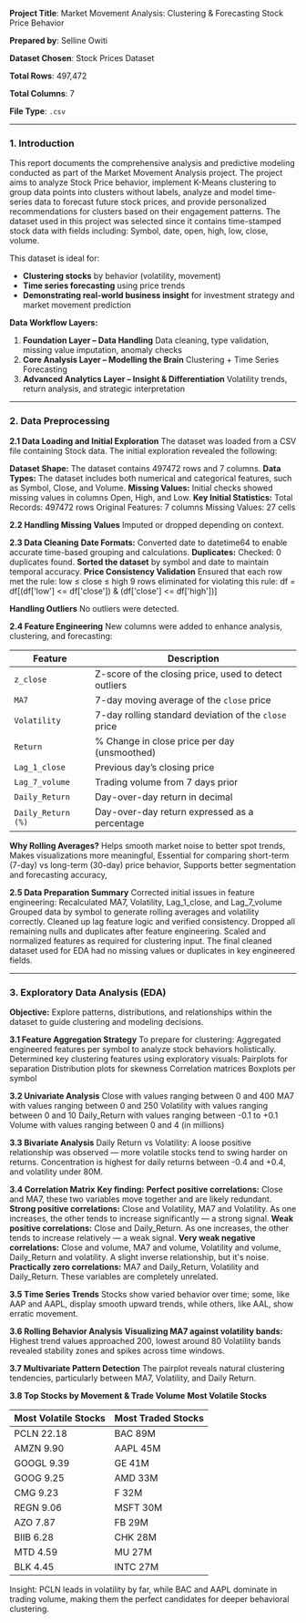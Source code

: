 **Project Title**: Market Movement Analysis: Clustering & Forecasting Stock Price Behavior

**Prepared by**: Selline Owiti

**Dataset Chosen**: Stock Prices Dataset

**Total Rows**: 497,472

**Total Columns**: 7

**File Type**: `.csv`

---

### 1. Introduction 

This report documents the comprehensive analysis and predictive modeling conducted as part of the Market Movement Analysis project. The project aims to analyze Stock Price behavior, implement K-Means clustering to group data points into clusters without labels, analyze and model time-series data to forecast future stock prices, and provide personalized recommendations for clusters based on their engagement patterns. The dataset used in this project was selected since it contains time-stamped stock data with fields including:
 Symbol, date, open, high, low, close, volume.

This dataset is ideal for:

- **Clustering stocks** by behavior (volatility, movement)
- **Time series forecasting** using price trends
- **Demonstrating real-world business insight** for investment strategy and market movement prediction

**Data Workflow Layers:**

1. **Foundation Layer – Data Handling**
 Data cleaning, type validation, missing value imputation, anomaly checks
2. **Core Analysis Layer – Modelling the Brain**
 Clustering + Time Series Forecasting
3. **Advanced Analytics Layer – Insight & Differentiation**
 Volatility trends, return analysis, and strategic interpretation

---

### 2. Data Preprocessing

**2.1 Data Loading and Initial Exploration**
The dataset was loaded from a CSV file containing Stock data. The initial exploration revealed the following:

**Dataset Shape:** The dataset contains 497472 rows and 7 columns.
**Data Types:** The dataset includes both numerical and categorical features, such as Symbol, Close, and Volume.
**Missing Values:** Initial checks showed missing values in columns Open, High, and Low.
**Key Initial Statistics:**
Total Records: 497472 rows
Original Features: 7 columns 
Missing Values: 27 cells

**2.2 Handling Missing Values**
Imputed or dropped depending on context.

**2.3 Data Cleaning**
**Date Formats:** Converted date to datetime64 to enable accurate time-based grouping and calculations.
**Duplicates:** Checked: 0 duplicates found.
**Sorted the dataset** by symbol and date to maintain temporal accuracy.
**Price Consistency Validation**
Ensured that each row met the rule:
 low ≤ close ≤ high
9 rows eliminated for violating this rule:
df = df[(df['low'] <= df['close']) & (df['close'] <= df['high'])]

**Handling Outliers** No outliers were detected.

**2.4 Feature Engineering**
New columns were added to enhance analysis, clustering, and forecasting:

| Feature            | Description                                           |
| ------------------ | ----------------------------------------------------- |
| `z_close`          | Z-score of the closing price, used to detect outliers |
| `MA7`              | 7-day moving average of the `close` price             |
| `Volatility`       | 7-day rolling standard deviation of the `close` price |
| `Return`           | % Change in close price per day (unsmoothed)          |
| `Lag_1_close`      | Previous day’s closing price                          |
| `Lag_7_volume`     | Trading volume from 7 days prior                      |
| `Daily_Return`     | Day-over-day return in decimal                        |
| `Daily_Return (%)` | Day-over-day return expressed as a percentage         |

**Why Rolling Averages?**
Helps smooth market noise to better spot trends,
Makes visualizations more meaningful,
Essential for comparing short-term (7-day) vs long-term (30-day) price behavior,
Supports better segmentation and forecasting accuracy,

**2.5 Data Preparation Summary**
Corrected initial issues in feature engineering:
Recalculated MA7, Volatility, Lag_1_close, and Lag_7_volume
Grouped data by symbol to generate rolling averages and volatility correctly.
Cleaned up lag feature logic and verified consistency.
Dropped all remaining nulls and duplicates after feature engineering.
Scaled and normalized features as required for clustering input.
The final cleaned dataset used for EDA had no missing values or duplicates in key engineered fields.

---

### 3. Exploratory Data Analysis (EDA)
**Objective:** Explore patterns, distributions, and relationships within the dataset to guide clustering and modeling decisions.

**3.1 Feature Aggregation Strategy**
To prepare for clustering:
Aggregated engineered features per symbol to analyze stock behaviors holistically.
Determined key clustering features using exploratory visuals:
Pairplots for separation
Distribution plots for skewness
Correlation matrices
Boxplots per symbol

**3.2 Univariate Analysis**
Close with values ranging between 0 and 400
MA7 with values ranging between 0 and 250
Volatility with values ranging between 0 and 10
Daily_Return with values ranging between -0.1 to +0.1
Volume with values ranging between 0 and 4 (in millions)

**3.3 Bivariate Analysis**
Daily Return vs Volatility:
 A loose positive relationship was observed — more volatile stocks tend to swing harder on returns. Concentration is highest for daily returns between -0.4 and +0.4, and volatility under 80M.

**3.4 Correlation Matrix**
**Key finding:**
**Perfect positive correlations:** Close and MA7, these two variables move together and are likely redundant.
**Strong positive correlations:** Close and Volatility, MA7 and Volatility. As one increases, the other tends
to increase significantly — a strong signal.
**Weak positive correlations:** Close and Daily_Return. As one increases, the other tends to increase relatively — a weak signal.
**Very weak negative correlations:** Close and volume, MA7 and volume, Volatility and volume, Daily_Return and volatility. A slight inverse relationship, but it's noise.
**Practically zero correlations:** MA7 and Daily_Return, Volatility and Daily_Return. These variables are completely unrelated.

**3.5 Time Series Trends**
Stocks show varied behavior over time; some, like AAP and AAPL, display smooth upward trends, while others, like AAL, show erratic movement.

**3.6 Rolling Behavior Analysis**
**Visualizing MA7 against volatility bands:**
Highest trend values approached 200, lowest around 80
Volatility bands revealed stability zones and spikes across time windows.

**3.7 Multivariate Pattern Detection**
The pairplot reveals natural clustering tendencies, particularly between MA7, Volatility, and Daily Return.

**3.8 Top Stocks by Movement & Trade Volume**
**Most Volatile Stocks**


|   Most Volatile Stocks   | Most Traded Stocks     |
| -------------------------| -----------------------|
| PCLN     22.18           | BAC     89M            |
| AMZN      9.90           | AAPL    45M            |
| GOOGL     9.39           | GE      41M            |
| GOOG      9.25           | AMD     33M            |
| CMG       9.23           | F       32M            |
| REGN      9.06           | MSFT    30M            |
| AZO       7.87           | FB      29M            |
| BIIB      6.28           | CHK     28M            |
| MTD       4.59           | MU      27M            |
| BLK       4.45           | INTC    27M            |

Insight: PCLN leads in volatility by far, while BAC and AAPL dominate in trading volume, making them the perfect candidates for deeper behavioral clustering.
